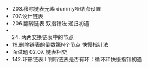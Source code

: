 - 203.移除链表元素  dummy哑结点设置
- 707.设计链表
- 206.翻转链表  双指针法  递归初遇
- 24. 两两交换链表中的节点
- 19.删除链表的倒数第N个节点  快慢指针法
- 面试题 02.07. 链表相交
- 142.环形链表II 判断链表是否有环：循环和快慢指针初遇
